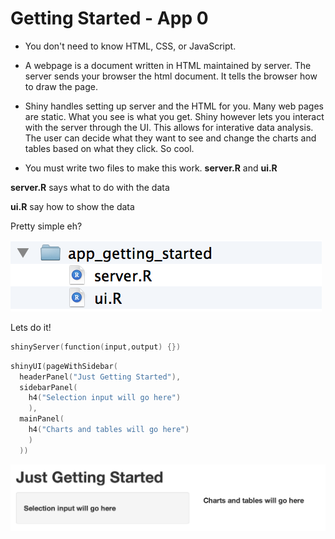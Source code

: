 # Getting Started - App 0

* You don't need to know HTML, CSS, or JavaScript. 

* A webpage is a document written in HTML maintained by server.
The server sends your browser the html document. It tells the browser how to draw the page.

* Shiny handles setting up server and the HTML for you. Many web pages are static. What you see is what you get. Shiny however lets you interact with the server through the UI. This allows for interative data analysis. The user can decide what they want to see and change the charts and tables based on what they click. So cool.

* You must write two files to make this work.  **server.R** and **ui.R**

**server.R** says what to do with the data

**ui.R** say how to show the data

Pretty simple eh?

![logo](www/directory.png?raw=true)

Lets do it!
```s
shinyServer(function(input,output) {})
```

```s
shinyUI(pageWithSidebar(
  headerPanel("Just Getting Started"),
  sidebarPanel(
    h4("Selection input will go here")
    ),
  mainPanel(
    h4("Charts and tables will go here")
    )
  ))
```

![logo](www/app.png?raw=true)

